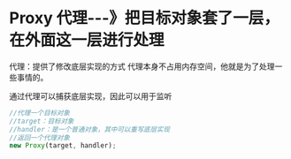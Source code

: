 # Proxy 代理---》把目标对象套了一层，在外面这一层进行处理

代理：提供了修改底层实现的方式
代理本身不占用内存空间，他就是为了处理一些事情的。

通过代理可以捕获底层实现，因此可以用于监听

```js
//代理一个目标对象
//target：目标对象
//handler：是一个普通对象，其中可以重写底层实现
//返回一个代理对象
new Proxy(target, handler);
```
